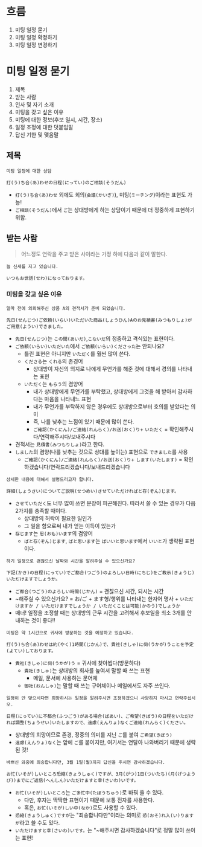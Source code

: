 # 흐름
1. 미팅 일정 묻기
2. 미팅 일정 확정하기
3. 미팅 일정 변경하기
# 미팅 일정 묻기
1. 제목
2. 받는 사람
3. 인사 및 자기 소개
4. 미팅을 갖고 싶은 이유
5. 미팅에 대한 정보(후보 일시, 시간, 장소)
6. 일정 조정에 대한 덧붙임말
7. 답신 기한 및 맺음말
## 제목
```
미팅 일정에 대한 상담

打(う)ち合(あ)わせの日程(にってい)のご相談(そうだん)
```
- `打(う)ち合(あ)わせ` 외에도 회의(`会議(かいぎ)`), 미팅(`ミーチング`)이라는 표현도 가능!
- `ご相談(そうだん)`에서 `ご`는 상대방에게 하는 상담이기 때문에 더 정중하게 표현하기 위함.
## 받는 사람

> 어느정도 연락을 주고 받은 사이라는 가정 하에 다음과 같이 말한다.

```
늘 신세를 지고 있습니다.

いつもお世話(せわ)になっております。
```
### 미팅을 갖고 싶은 이유
```
얼마 전에 의뢰해주신 상품 A의 견적서가 준비 되었습니다.

先日(せんじつ)ご依頼(いらい)いただいた商品(しょうひん)Aのお見積書(みつもりしょ)がご用意(ようい)できました。
```
- `先日(せんじつ)`는 `この間(あいだ)`,`こないだ`의 정중하고 격식있는 표현이다.
- `ご依頼(いらい)いただいた`에서 `ご依頼(いらい)くださった`는 안되나요?
	- 틀린 표현은 아니지만 `いただく`를 훨씬 많이 쓴다.
	- `くださる`는 `くれる`의 존경어
		- 상대방이 자신의 의지로 나에게 무언가를 해준 것에 대해서 경의를 나타내는 표현
	- `いただく`는 `もらう`의 겸양어
		- 내가 상대방에게 무언가를 부탁했고, 상대방에게 그것을 해 받아서 감사하다는 마음을 나타내느 표현
		- 내가 무언가를 부탁하지 않은 경우에도 상대방으로부터 호의를 받았다는 의미
		- 즉, 나를 낮추는 느낌이 있기 때문에 많이 쓴다.
		- `ご確認(かくにん)/ご連絡(れんらく)/お送(おく)り`+ `いただく` = 확인해주시다/연락해주시다/보내주시다
- 견적서는 `見積書(みつもりしょ)`라고 한다.
- `しました`의 겸양(나를 낮추는 것으로 상대를 높이는) 표현으로 `できました`를 사용
	- `ご確認(かくにん)/ご連絡(れんらく)/お送(おく)り`+ `します(いたします)` = 확인하겠습니다/연락드리겠습니다/보내드리겠습니다
```
상세한 내용에 대해서 설명드리고자 합니다.

詳細(しょうさい)についてご説明(せつめい)させていただければと存(ぞん)じます。
```
- `させていただく`도 너무 많이 쓰면 문장이 피곤해진다. 따라서 쓸 수 있는 경우가 다음 2가지를 충족할 때이다.
	- 상대방의 허락이 필요한 일인가
	- 그 일을 함으로써 내가 얻는 이득이 있는가
- `存じます`는 `思(おも)います`의 겸양어
	- `ばと存(ぞん)じます`, `ばと思います`는 `ばいいと思います`에서 `いいと`가 생략된 표현이다.
```
하기 일정으로 괜찮으신 날짜와 시간을 알려주실 수 있으신가요?

下記(かき)の日程(にってい)でご都合(つごう)のよろしい日時(にちじ)をご教示(きょうじ)いただけますでしょうか。
```
- `ご都合(つごう)のよろしい時間(じかん)` = 괜찮으신 시간, 되시는 시간
- ~해주실 수 있으신가요? = お/ご + ます형/행위를 나타내는 한자어 명사 + `いただけますか / いただけますでしょうか / いただくことは可能(かのう)でしょうか`
- 매너! 일정을 조정할 때는 상대방의 근무 시간을 고려해서 후보일을 최소 3개를 안내하는 것이 좋다!!
```
미팅은 약 1시간으로 귀사에 방문하는 것을 예정하고 있습니다.

打(う)ち合(あ)わせは約(やく)1時間(じかん)で、貴社(きしゃ)に伺(うかが)うことを予定(よてい)しております。
```
- `貴社(きしゃ)に伺(うかが)う` = 귀사에 찾아뵙다(방문하다)
	- `貴社(きしゃ)`는 상대방의 회사를 높여서 말할 때 쓰는 표현
		- 메일, 문서에 사용하는 문어체
	- `御社(おんしゃ)`는 말할 때 쓰는 구어체이나 메일에서도 자주 쓰인다.
```
일정이 안 맞으시다면 희망하시는 일정을 알려주시면 조정하겠으니 사양하지 마시고 연락주십시오.

日程(にってい)に不都合(ふつごう)がある場合(ばあい)、ご希望(きぼう)の日程をいただければ調整(ちょうせい)いたしますので、遠慮(えんりょ)なくご連絡(れんらく)ください。
```
- 상대방의 희망이므로 존경, 정중의 의미를 지닌 `ご`를 붙여 `ご希望(きぼう)`
- `遠慮(えんりょ)なく`는 앞에 `ご`를 붙이지만, 여기서는 연달아 나와버리기 때문에 생략된 것!
```
바쁘신 와중에 죄송합니다만, 3월 1일(월)까지 답신을 주시면 감사하겠습니다.

お忙(いそが)しいところ恐縮(きょうしゅく)ですが、3月(がつ)1日(ついたち)(月(げつようび))までにご返信(へんしん)いただけますと幸(さいわ)いです。
```
- `お忙(いそが)しいところ`는 `ご多忙中(たぼうちゅう)`로 바꿔 쓸 수 있다.
	- 다만, 후자는 딱딱한 표현이기 때문에 보통 전자를 사용한다.
	- 혹은, `お忙(いそが)しい中(なか)`로도 사용할 수 있다.
- `恐縮(きょうしゅく)ですが`는 "죄송합니다만"이라는 의미로 `恐(おそ)れ入(い)りますが`라고 쓸 수도 있다.
- `いただけますと幸(さいわ)いです。`는 "~해주시면 감사하겠습니다"로 정말 많이 쓰이는 표현!
